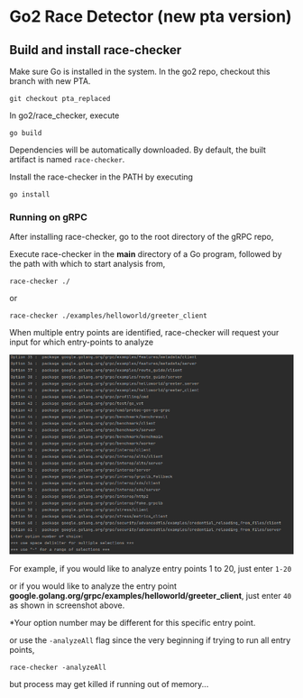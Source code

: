 # Go2 Race Detector (new pta version)

 
## Build and install race-checker

Make sure Go is installed in the system. In the go2 repo, checkout this branch with new PTA. 
```
git checkout pta_replaced
```
In go2/race_checker, execute
```
go build
```
Dependencies will be automatically downloaded. By default, the built artifact is named `race-checker`.

Install the race-checker in the PATH by executing
```
go install
```

### Running on gRPC

After installing race-checker, go to the root directory of the gRPC repo, 

Execute race-checker in the **main** directory of a Go program, followed by the path with which to start analysis from, 
```
race-checker ./
```
or 
```
race-checker ./examples/helloworld/greeter_client
```

When multiple entry points are identified, race-checker will request your input for which entry-points to analyze

![Image of screenshot](race_checker/tests/grpc.png)

For example, if you would like to analyze entry points 1 to 20, just enter
`1-20`

or if you would like to analyze the entry point **google.golang.org/grpc/examples/helloworld/greeter_client**, just enter
`40` 
as shown in screenshot above. 

*Your option number may be different for this specific entry point. 



or use the `-analyzeAll` flag since the very beginning if trying to run all entry points, 
```
race-checker -analyzeAll
```
but process may get killed if running out of memory...
